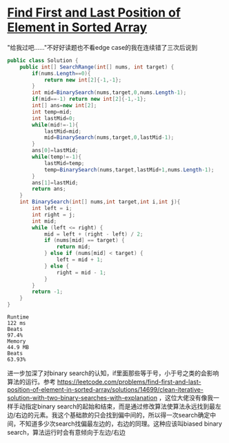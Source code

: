 # [Find First and Last Position of Element in Sorted Array](https://leetcode.com/problems/find-first-and-last-position-of-element-in-sorted-array)

"给我过吧……"不好好读题也不看edge case的我在连续错了三次后说到
```c#
public class Solution {
    public int[] SearchRange(int[] nums, int target) {
        if(nums.Length==0){
            return new int[2]{-1,-1};
        }
        int mid=BinarySearch(nums,target,0,nums.Length-1);
        if(mid==-1) return new int[2]{-1,-1};
        int[] ans=new int[2];
        int temp=mid;
        int lastMid=0;
        while(mid!=-1){
            lastMid=mid;
            mid=BinarySearch(nums,target,0,lastMid-1);
        }
        ans[0]=lastMid;
        while(temp!=-1){
            lastMid=temp;
            temp=BinarySearch(nums,target,lastMid+1,nums.Length-1);
        }
        ans[1]=lastMid;
        return ans;
    }
    int BinarySearch(int[] nums,int target,int i,int j){
        int left = i;
        int right = j;
        int mid;
        while (left <= right) {
            mid = left + (right - left) / 2;
            if (nums[mid] == target) {
                return mid;
            } else if (nums[mid] < target) {
                left = mid + 1;
            } else {
                right = mid - 1;
            }
        }
        return -1;
    }
}
```
```
Runtime
122 ms
Beats
97.4%
Memory
44.9 MB
Beats
63.93%
```
进一步加深了对binary search的认知，if里面那些等于号，小于号之类的会影响算法的运行。参考 https://leetcode.com/problems/find-first-and-last-position-of-element-in-sorted-array/solutions/14699/clean-iterative-solution-with-two-binary-searches-with-explanation ，这位大佬没有像我一样手动指定binary search的起始和结束，而是通过修改算法使算法永远找到最左边/右边的元素。我这个基础款的只会找到偏中间的，所以得一次search确定中间，不知道多少次search找偏最左边的，右边的同理。这种应该叫biased binary search，算法运行时会有意倾向于左边/右边